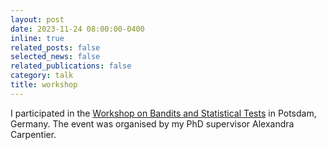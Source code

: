 ```yaml
---
layout: post
date: 2023-11-24 08:00:00-0400
inline: true
related_posts: false
selected_news: false
related_publications: false
category: talk
title: workshop
---
```

I participated in the <a href="https://www.cvernade.com/workshops/workshop-tests-and-bandits-in-potsdam-2023">Workshop on Bandits and Statistical Tests</a> in Potsdam, Germany. The event was organised by my PhD supervisor Alexandra Carpentier. 
